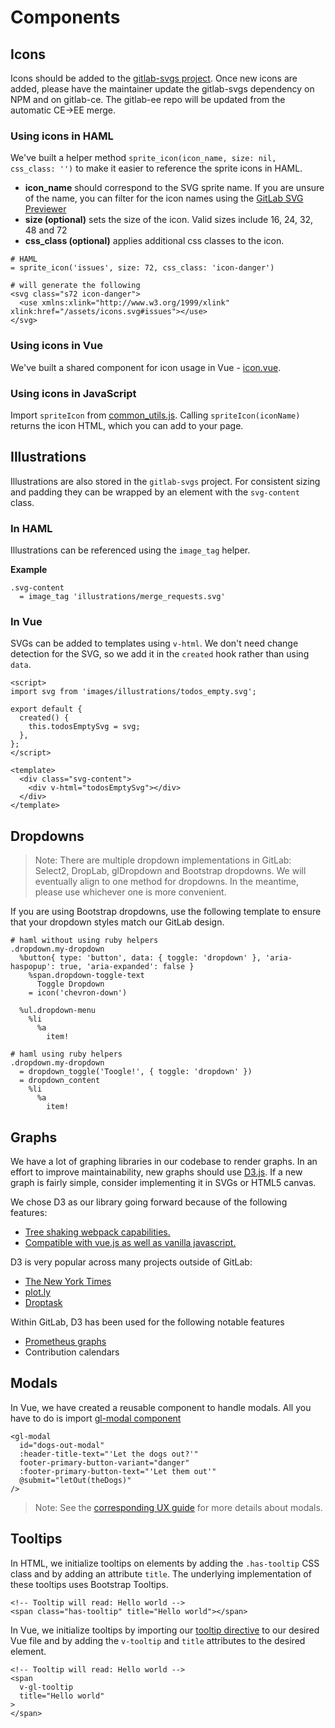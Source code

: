 # Components

## Icons

Icons should be added to the [gitlab-svgs project][gitlab-svgs-project]. Once new icons are added, please have the maintainer update the gitlab-svgs dependency on NPM and on gitlab-ce. The gitlab-ee repo will be updated from the automatic CE->EE merge.

### Using icons in HAML

We've built a helper method `sprite_icon(icon_name, size: nil, css_class: '')` to make it easier to reference the sprite icons in HAML.

- **icon_name** should correspond to the SVG sprite name. If you are unsure of the name, you can filter for the icon names using the [GitLab SVG Previewer][svg-previewer]
- **size (optional)** sets the size of the icon. Valid sizes include 16, 24, 32, 48 and 72
- **css_class (optional)** applies additional css classes to the icon.

```
# HAML
= sprite_icon('issues', size: 72, css_class: 'icon-danger')

# will generate the following
<svg class="s72 icon-danger">
  <use xmlns:xlink="http://www.w3.org/1999/xlink" xlink:href="/assets/icons.svg#issues"></use>
</svg>
```

### Using icons in Vue

We've built a shared component for icon usage in Vue - [icon.vue][icon-vue].

### Using icons in JavaScript

Import `spriteIcon` from [common_utils.js][common-utils]. Calling `spriteIcon(iconName)` returns the icon HTML, which you can add to your page.

## Illustrations

Illustrations are also stored in the `gitlab-svgs` project. For consistent sizing and padding they can be wrapped by an element with the `svg-content` class.

### In HAML

Illustrations can be referenced using the `image_tag` helper.

**Example**

```haml
.svg-content
  = image_tag 'illustrations/merge_requests.svg'
```

### In Vue

SVGs can be added to templates using `v-html`. We don't need change detection for the SVG, so we add it in the `created` hook rather than using `data`.

```
<script>
import svg from 'images/illustrations/todos_empty.svg';

export default {
  created() {
    this.todosEmptySvg = svg;
  },
};
</script>

<template>
  <div class="svg-content">
    <div v-html="todosEmptySvg"></div>
  </div>
</template>
```

## Dropdowns

> Note: There are multiple dropdown implementations in GitLab: Select2, DropLab, glDropdown and Bootstrap dropdowns. We will eventually align to one method for dropdowns. In the meantime, please use whichever one is more convenient.

If you are using Bootstrap dropdowns, use the following template to ensure that your dropdown styles match our GitLab design.

```
# haml without using ruby helpers
.dropdown.my-dropdown
  %button{ type: 'button', data: { toggle: 'dropdown' }, 'aria-haspopup': true, 'aria-expanded': false }
    %span.dropdown-toggle-text
      Toggle Dropdown
    = icon('chevron-down')

  %ul.dropdown-menu
    %li
      %a
        item!

# haml using ruby helpers
.dropdown.my-dropdown
  = dropdown_toggle('Toogle!', { toggle: 'dropdown' })
  = dropdown_content
    %li
      %a
        item!
```

## Graphs

We have a lot of graphing libraries in our codebase to render graphs. In an effort to improve maintainability, new graphs should use [D3.js](https://d3js.org/). If a new graph is fairly simple, consider implementing it in SVGs or HTML5 canvas.

We chose D3 as our library going forward because of the following features:

* [Tree shaking webpack capabilities.](https://github.com/d3/d3/blob/master/CHANGES.md#changes-in-d3-40)
* [Compatible with vue.js as well as vanilla javascript.](https://github.com/d3/d3/blob/master/CHANGES.md#changes-in-d3-40)

D3 is very popular across many projects outside of GitLab:

* [The New York Times](https://archive.nytimes.com/www.nytimes.com/interactive/2012/02/13/us/politics/2013-budget-proposal-graphic.html)
* [plot.ly](https://plot.ly/)
* [Droptask](https://www.droptask.com/)

Within GitLab, D3 has been used for the following notable features

* [Prometheus graphs](https://docs.gitlab.com/ee/user/project/integrations/prometheus.html)
* Contribution calendars

## Modals

In Vue, we have created a reusable component to handle modals. All you have to do is import [gl-modal component][gl-modal]

```
<gl-modal
  id="dogs-out-modal"
  :header-title-text="'Let the dogs out?'"
  footer-primary-button-variant="danger"
  :footer-primary-button-text="'Let them out'"
  @submit="letOut(theDogs)"
/>
```

> Note: See the [corresponding UX guide][ux-modals] for more details about modals.

## Tooltips

In HTML, we initialize tooltips on elements by adding the `.has-tooltip` CSS class and by adding an attribute `title`. The underlying implementation of these tooltips uses Bootstrap Tooltips.

```
<!-- Tooltip will read: Hello world -->
<span class="has-tooltip" title="Hello world"></span>
```

In Vue, we initialize tooltips by importing our [tooltip directive][tooltip-directive] to our desired Vue file and by adding the `v-tooltip` and `title` attributes to the desired element.

```
<!-- Tooltip will read: Hello world -->
<span
  v-gl-tooltip
  title="Hello world"
>
</span>
```

[gitlab-svgs-project]: https://gitlab.com/gitlab-org/gitlab-svgs
[svg-previewer]: http://gitlab-org.gitlab.io/gitlab-svgs/
[icon-vue]: https://gitlab.com/gitlab-org/gitlab-ce/blob/master/app/assets/javascripts/vue_shared/components/icon.vue
[common-utils]: https://gitlab.com/gitlab-org/gitlab-ce/blob/master/app/assets/javascripts/lib/utils/common_utils.js
[gl-modal]: https://gitlab.com/gitlab-org/gitlab-ce/blob/master/app/assets/javascripts/vue_shared/components/gl_modal.vue
[ux-modals]: https://docs.gitlab.com/ce/development/ux_guide/components.html#modals
[tooltip-directive]: https://gitlab.com/gitlab-org/gitlab-ce/blob/master/app/assets/javascripts/vue_shared/directives/tooltip.js
